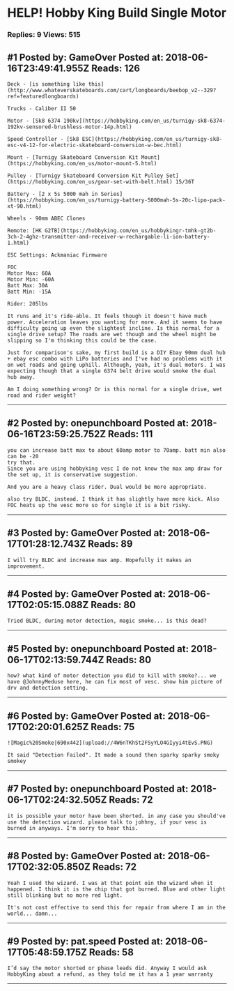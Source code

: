 # HELP! Hobby King Build Single Motor

### Replies: 9 Views: 515

## \#1 Posted by: GameOver Posted at: 2018-06-16T23:49:41.955Z Reads: 126

```
Deck - [is something like this](http://www.whateverskateboards.com/cart/longboards/beebop_v2--329?ref=featuredlongboards)

Trucks - Caliber II 50

Motor - [Sk8 6374 190kv](https://hobbyking.com/en_us/turnigy-sk8-6374-192kv-sensored-brushless-motor-14p.html)

Speed Controller - [Sk8 ESC](https://hobbyking.com/en_us/turnigy-sk8-esc-v4-12-for-electric-skateboard-conversion-w-bec.html)

Mount - [Turnigy Skateboard Conversion Kit Mount](https://hobbyking.com/en_us/motor-mount-5.html)

Pulley - [Turnigy Skateboard Conversion Kit Pulley Set](https://hobbyking.com/en_us/gear-set-with-belt.html) 15/36T

Battery - [2 x 5s 5000 mah in Series](https://hobbyking.com/en_us/turnigy-battery-5000mah-5s-20c-lipo-pack-xt-90.html)

Wheels - 90mm ABEC Clones

Remote: [HK G2TB](https://hobbyking.com/en_us/hobbykingr-tmhk-gt2b-3ch-2-4ghz-transmitter-and-receiver-w-rechargable-li-ion-battery-1.html)

ESC Settings: Ackmaniac Firmware

FOC
Motor Max: 60A
Motor Min: -60A
Batt Max: 30A
Batt Min: -15A

Rider: 205lbs

It runs and it's ride-able. It feels though it doesn't have much power. Acceleration leaves you wanting for more. And it seems to have difficulty going up even the slightest incline. Is this normal for a single drive setup? The roads are wet though and the wheel might be slipping so I'm thinking this could be the case.

Just for comparison's sake, my first build is a DIY Ebay 90mm dual hub + ebay esc combo with LiPo batteries and I've had no problems with it on wet roads and going uphill. Although, yeah, it's dual motors. I was expecting though that a single 6374 belt drive would smoke the dual hub away.

Am I doing something wrong? Or is this normal for a single drive, wet road and rider weight?
```

---
## \#2 Posted by: onepunchboard Posted at: 2018-06-16T23:59:25.752Z Reads: 111

```
you can increase batt max to about 60amp motor to 70amp. batt min also can be -20 
try that.
Since you are using hobbyking vesc I do not know the max amp draw for the set up, it is conservative suggestion.

And you are a heavy class rider. Dual would be more appropriate.

also try BLDC, instead. I think it has slightly have more kick. Also FOC heats up the vesc more so for single it is a bit risky.
```

---
## \#3 Posted by: GameOver Posted at: 2018-06-17T01:28:12.743Z Reads: 89

```
I will try BLDC and increase max amp. Hopefully it makes an improvement.
```

---
## \#4 Posted by: GameOver Posted at: 2018-06-17T02:05:15.088Z Reads: 80

```
Tried BLDC, during motor detection, magic smoke... is this dead?
```

---
## \#5 Posted by: onepunchboard Posted at: 2018-06-17T02:13:59.744Z Reads: 80

```
how? what kind of motor detection you did to kill with smoke?... we have @JohnnyMeduse here, he can fix most of vesc. show him picture of drv and detection setting.
```

---
## \#6 Posted by: GameOver Posted at: 2018-06-17T02:20:01.625Z Reads: 75

```
![Magic%20Smoke|690x442](upload://4W6nTKhSt2FSyYLO4GIyyi4tEvS.PNG)

It said "Detection Failed". It made a sound then sparky sparky smoky smokey
```

---
## \#7 Posted by: onepunchboard Posted at: 2018-06-17T02:24:32.505Z Reads: 72

```
it is possible your motor have been shorted. in any case you should've use the detection wizard. please talk to johhny, if your vesc is burned in anyways. I'm sorry to hear this.
```

---
## \#8 Posted by: GameOver Posted at: 2018-06-17T02:32:05.850Z Reads: 72

```
Yeah I used the wizard. I was at that point oin the wizard when it happened. I think it is the chip that got burned. Blue and other light still blinking but no more red light.

It's not cost effective to send this for repair from where I am in the world... damn...
```

---
## \#9 Posted by: pat.speed Posted at: 2018-06-17T05:48:59.175Z Reads: 58

```
I’d say the motor shorted or phase leads did. Anyway I would ask HobbyKing about a refund, as they told me it has a 1 year warranty
```

---

